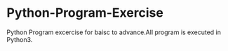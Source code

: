# Python-Program-Exercise
Python Program excercise for baisc to advance.All program is executed in Python3.
